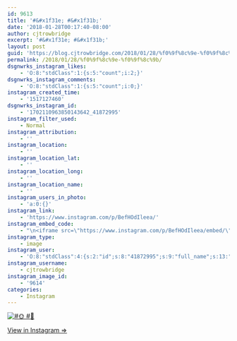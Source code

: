 ```yaml
---
id: 9613
title: '#&#x1f31e; #&#x1f31b;'
date: '2018-01-28T00:17:40-08:00'
author: cjtrowbridge
excerpt: '#&#x1f31e; #&#x1f31b;'
layout: post
guid: 'https://blog.cjtrowbridge.com/2018/01/28/%f0%9f%8c%9e-%f0%9f%8c%9b/'
permalink: /2018/01/28/%f0%9f%8c%9e-%f0%9f%8c%9b/
dsgnwrks_instagram_likes:
    - 'O:8:"stdClass":1:{s:5:"count";i:2;}'
dsgnwrks_instagram_comments:
    - 'O:8:"stdClass":1:{s:5:"count";i:0;}'
instagram_created_time:
    - '1517127460'
dsgnwrks_instagram_id:
    - '1702110963850143642_41872995'
instagram_filter_used:
    - Normal
instagram_attribution:
    - ''
instagram_location:
    - ''
instagram_location_lat:
    - ''
instagram_location_long:
    - ''
instagram_location_name:
    - ''
instagram_users_in_photo:
    - 'a:0:{}'
instagram_link:
    - 'https://www.instagram.com/p/BefHOdIleea/'
instagram_embed_code:
    - "\n<iframe src=\"https://www.instagram.com/p/BefHOdIleea/embed/\" width=\"612\" height=\"710\" frameborder=\"0\" scrolling=\"no\" allowtransparency=\"true\" class=\"insta-image-embed\"></iframe>\n"
instagram_type:
    - image
instagram_user:
    - 'O:8:"stdClass":4:{s:2:"id";s:8:"41872995";s:9:"full_name";s:13:"CJ Trowbridge";s:15:"profile_picture";s:141:"https://scontent.cdninstagram.com/vp/1d226d7ea4bd1f5f8317e228ecd5aa7b/5AF2F81C/t51.2885-19/s150x150/13724650_1188772791164794_142557231_a.jpg";s:8:"username";s:12:"cjtrowbridge";}'
instagram_username:
    - cjtrowbridge
instagram_image_id:
    - '9614'
categories:
    - Instagram
---
```


[![#🌞 #🌛](https://blog.cjtrowbridge.com/wp-content/uploads/2018/01/1517127460-1-1.jpg)](https://www.instagram.com/p/BefHOdIleea/)

[View in Instagram ⇒](https://www.instagram.com/p/BefHOdIleea/)